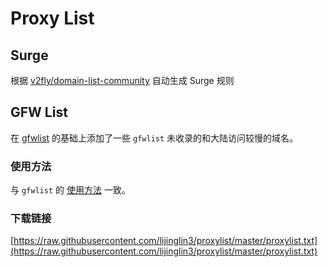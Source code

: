 # Proxy List

## Surge

根据 [v2fly/domain-list-community](https://github.com/v2fly/domain-list-community) 自动生成 Surge 规则

## GFW List

在 [gfwlist](https://github.com/gfwlist/gfwlist) 的基础上添加了一些 `gfwlist` 未收录的和大陆访问较慢的域名。

### 使用方法

与 `gfwlist` 的 [使用方法](https://github.com/gfwlist/gfwlist/wiki) 一致。

### 下载链接

[https://raw.githubusercontent.com/lijinglin3/proxylist/master/proxylist.txt](https://raw.githubusercontent.com/lijinglin3/proxylist/master/proxylist.txt)
